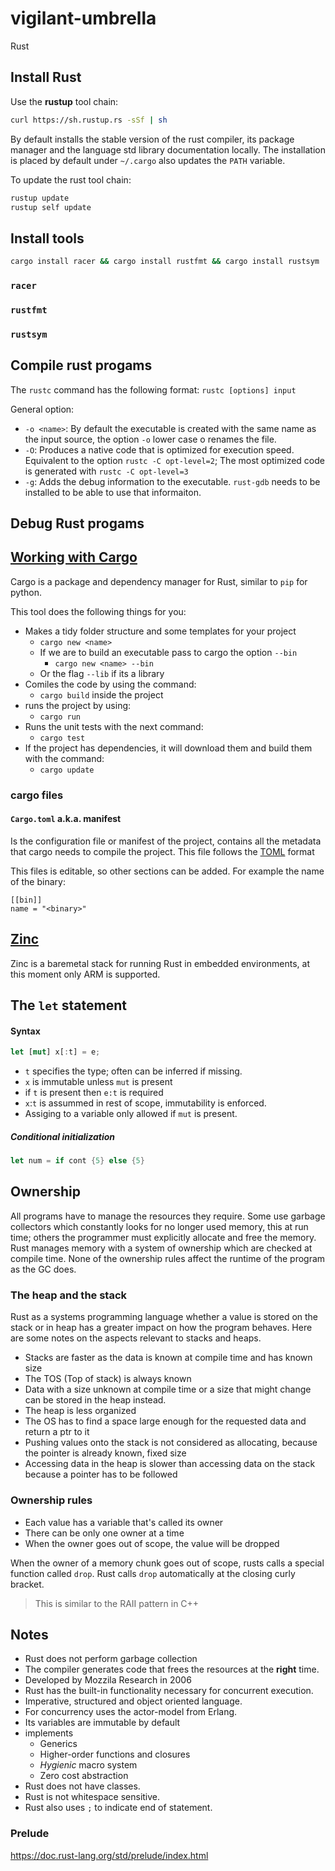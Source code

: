 # vigilant-umbrella
Rust

## Install Rust

Use the **rustup** tool chain:

```sh
curl https://sh.rustup.rs -sSf | sh
```

By default installs the stable version of the rust compiler, its package
manager and the language std library documentation locally. The installation
is placed by default under `~/.cargo` also updates the `PATH` variable.

To update the rust tool chain:
```sh
rustup update
rustup self update
```

## Install tools

```sh
cargo install racer && cargo install rustfmt && cargo install rustsym
```

### `racer`



### `rustfmt`

### `rustsym`


## Compile rust progams
The `rustc` command has the following format: `rustc [options] input`

General option:
* `-o <name>`: By default the executable is created with the same name as the
  input source, the option `-o` lower case o renames the file.
* `-O`: Produces a native code that is optimized for execution speed. Equivalent
  to the option `rustc -C opt-level=2`; The most optimized code is generated with
  `rustc -C opt-level=3`
* `-g`: Adds the debug information to the executable. `rust-gdb` needs to be installed to be able to use that informaiton.


## Debug Rust progams


## [Working with Cargo](https://doc.crates.io/guide.html)
Cargo is a package and dependency manager for Rust, similar to `pip` for python.

This tool does the following things for you:
  * Makes a tidy folder structure and some templates for your project
    * `cargo new <name>`
    * If we are to build an executable pass to cargo the option `--bin`
      * `cargo new <name> --bin`
    * Or the flag `--lib` if its a library
  * Comiles the code by using the command:
    * `cargo build` inside the project
  * runs the project by using:
    * `cargo run`
  * Runs the unit tests with the next command:
    * `cargo test`
  * If the project has dependencies, it will download them and build them with
  the command:
    * `cargo update`

### cargo files

#### `Cargo.toml` a.k.a. manifest
Is the configuration file or manifest of the project, contains all the metadata
that cargo needs to compile the project. This file follows the [TOML](https://github.com/toml-lang/toml) format

This files is editable, so other sections can be added. For example the name of
the binary:
```
[[bin]]
name = "<binary>"
```


## [Zinc]( http://zinc.rs/)

Zinc is a baremetal stack for running Rust in embedded environments, at this
moment only ARM is supported.

## The `let` statement

#### Syntax

```rust
let [mut] x[:t] = e;
```

* `t` specifies the type; often can be inferred if missing.
* `x` is immutable unless `mut` is present
* if `t` is present then `e:t` is required
* `x`:`t` is assummed in rest of scope, immutability is enforced.
* Assiging to a variable only allowed if `mut` is present.

##### Conditional initialization

```rust
let num = if cont {5} else {5}
```

## Ownership  

All programs have to manage the resources they require. Some use garbage
collectors which constantly looks for no longer used memory, this at run time;
others the programmer must explicitly allocate and free the memory.
Rust manages memory with a system of ownership which are checked at compile
time. None of the ownership rules affect the runtime of the program as the GC
does.

### The heap and the stack

Rust as a systems programming language whether a value is stored on the stack or
in heap has a greater impact on how the program behaves. Here are some notes on
the aspects relevant to stacks and heaps.

  * Stacks are faster as the data is known at compile time and has known size
  * The TOS (Top of stack) is always known
  * Data with a size unknown at compile time or a size that might change can be
  stored in the heap instead.
  * The heap is less organized
  * The OS has to find a space large enough for the requested data and return
  a ptr to it
  * Pushing values onto the stack is not considered as allocating, because the 
  pointer is already known, fixed size
  * Accessing data in the heap is slower than accessing data on the stack
  because a pointer has to be followed

### Ownership rules

* Each value has a variable that's called its owner
* There can be only one owner at a time
* When the owner goes out of scope, the value will be dropped

When the owner of a memory chunk goes out of scope, rusts calls a special
function called `drop`. Rust calls `drop` automatically at the closing curly
bracket.

> This is similar to the RAII pattern in C++

## Notes

- Rust does not perform garbage collection
- The compiler generates code that frees the resources at the __right__ time.
- Developed by Mozzila Research in 2006
- Rust has the built-in functionality necessary for concurrent execution.
- Imperative, structured and object oriented language.
- For concurrency uses the actor-model from Erlang.
- Its variables are immutable by default
- implements
  - Generics
  - Higher-order functions and closures
  - *Hygienic* macro system
  - Zero cost abstraction
- Rust does not have classes.
- Rust is not whitespace sensitive.
- Rust also uses `;` to indicate end of statement.


### Prelude
https://doc.rust-lang.org/std/prelude/index.html

